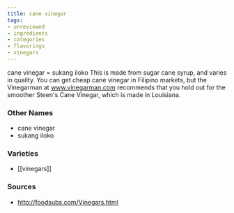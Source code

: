 ```yaml
---
title: cane vinegar
tags:
- unreviewed
- ingredients
- categories
- flavorings
- vinegars
---
```

cane vinegar = sukang iloko This is made from sugar cane syrup, and varies in quality. You can get cheap cane vinegar in Filipino markets, but the Vinegarman at www.vinegarman.com recommends that you hold out for the smoother Steen's Cane Vinegar, which is made in Louisiana.

### Other Names

* cane vinegar
* sukang iloko

### Varieties

* [[vinegars]]

### Sources
* http://foodsubs.com/Vinegars.html
